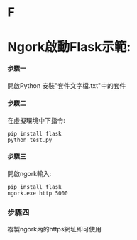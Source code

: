 # F
Ngork啟動Flask示範:
=======
#### 步驟一
開啟Python 安裝"套件文字檔.txt"中的套件
#### 步驟二
在虛擬環境中下指令:
```
pip install flask
python test.py
```
#### 步驟三
開啟ngork輸入:
```
pip install flask
ngork.exe http 5000
```
### 步驟四
複製ngork內的https網址即可使用
